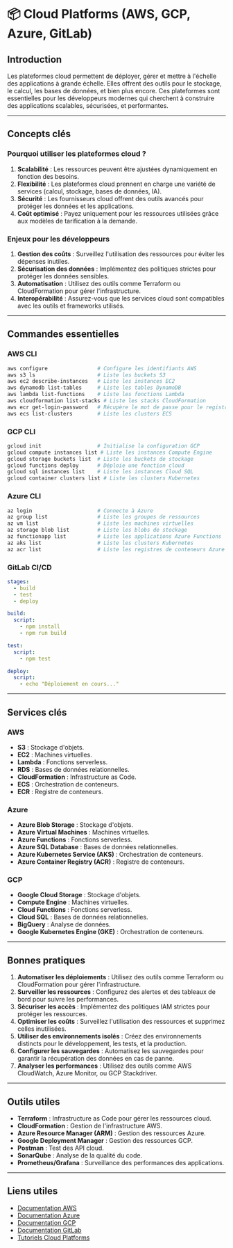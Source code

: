 # 📦 Cloud Platforms (AWS, GCP, Azure, GitLab)

## Introduction

Les plateformes cloud permettent de déployer, gérer et mettre à l'échelle des applications à grande échelle. Elles offrent des outils pour le stockage, le calcul, les bases de données, et bien plus encore. Ces plateformes sont essentielles pour les développeurs modernes qui cherchent à construire des applications scalables, sécurisées, et performantes.

---

## Concepts clés

### Pourquoi utiliser les plateformes cloud ?

1. **Scalabilité** : Les ressources peuvent être ajustées dynamiquement en fonction des besoins.
2. **Flexibilité** : Les plateformes cloud prennent en charge une variété de services (calcul, stockage, bases de données, IA).
3. **Sécurité** : Les fournisseurs cloud offrent des outils avancés pour protéger les données et les applications.
4. **Coût optimisé** : Payez uniquement pour les ressources utilisées grâce aux modèles de tarification à la demande.

### Enjeux pour les développeurs

1. **Gestion des coûts** : Surveillez l'utilisation des ressources pour éviter les dépenses inutiles.
2. **Sécurisation des données** : Implémentez des politiques strictes pour protéger les données sensibles.
3. **Automatisation** : Utilisez des outils comme Terraform ou CloudFormation pour gérer l'infrastructure.
4. **Interopérabilité** : Assurez-vous que les services cloud sont compatibles avec les outils et frameworks utilisés.

---

## Commandes essentielles

### AWS CLI

```bash
aws configure                # Configure les identifiants AWS
aws s3 ls                    # Liste les buckets S3
aws ec2 describe-instances   # Liste les instances EC2
aws dynamodb list-tables     # Liste les tables DynamoDB
aws lambda list-functions    # Liste les fonctions Lambda
aws cloudformation list-stacks # Liste les stacks CloudFormation
aws ecr get-login-password   # Récupère le mot de passe pour le registre ECR
aws ecs list-clusters        # Liste les clusters ECS
```

### GCP CLI

```bash
gcloud init                  # Initialise la configuration GCP
gcloud compute instances list # Liste les instances Compute Engine
gcloud storage buckets list  # Liste les buckets de stockage
gcloud functions deploy      # Déploie une fonction cloud
gcloud sql instances list    # Liste les instances Cloud SQL
gcloud container clusters list # Liste les clusters Kubernetes
```

### Azure CLI

```bash
az login                     # Connecte à Azure
az group list                # Liste les groupes de ressources
az vm list                   # Liste les machines virtuelles
az storage blob list         # Liste les blobs de stockage
az functionapp list          # Liste les applications Azure Functions
az aks list                  # Liste les clusters Kubernetes
az acr list                  # Liste les registres de conteneurs Azure
```

### GitLab CI/CD

```yaml
stages:
  - build
  - test
  - deploy

build:
  script:
    - npm install
    - npm run build

test:
  script:
    - npm test

deploy:
  script:
    - echo "Déploiement en cours..."
```

---

## Services clés

### AWS

- **S3** : Stockage d'objets.
- **EC2** : Machines virtuelles.
- **Lambda** : Fonctions serverless.
- **RDS** : Bases de données relationnelles.
- **CloudFormation** : Infrastructure as Code.
- **ECS** : Orchestration de conteneurs.
- **ECR** : Registre de conteneurs.

### Azure

- **Azure Blob Storage** : Stockage d'objets.
- **Azure Virtual Machines** : Machines virtuelles.
- **Azure Functions** : Fonctions serverless.
- **Azure SQL Database** : Bases de données relationnelles.
- **Azure Kubernetes Service (AKS)** : Orchestration de conteneurs.
- **Azure Container Registry (ACR)** : Registre de conteneurs.

### GCP

- **Google Cloud Storage** : Stockage d'objets.
- **Compute Engine** : Machines virtuelles.
- **Cloud Functions** : Fonctions serverless.
- **Cloud SQL** : Bases de données relationnelles.
- **BigQuery** : Analyse de données.
- **Google Kubernetes Engine (GKE)** : Orchestration de conteneurs.

---

## Bonnes pratiques

1. **Automatiser les déploiements** : Utilisez des outils comme Terraform ou CloudFormation pour gérer l'infrastructure.
2. **Surveiller les ressources** : Configurez des alertes et des tableaux de bord pour suivre les performances.
3. **Sécuriser les accès** : Implémentez des politiques IAM strictes pour protéger les ressources.
4. **Optimiser les coûts** : Surveillez l'utilisation des ressources et supprimez celles inutilisées.
5. **Utiliser des environnements isolés** : Créez des environnements distincts pour le développement, les tests, et la production.
6. **Configurer les sauvegardes** : Automatisez les sauvegardes pour garantir la récupération des données en cas de panne.
7. **Analyser les performances** : Utilisez des outils comme AWS CloudWatch, Azure Monitor, ou GCP Stackdriver.

---

## Outils utiles

- **Terraform** : Infrastructure as Code pour gérer les ressources cloud.
- **CloudFormation** : Gestion de l'infrastructure AWS.
- **Azure Resource Manager (ARM)** : Gestion des ressources Azure.
- **Google Deployment Manager** : Gestion des ressources GCP.
- **Postman** : Test des API cloud.
- **SonarQube** : Analyse de la qualité du code.
- **Prometheus/Grafana** : Surveillance des performances des applications.

---

## Liens utiles

- [Documentation AWS](https://aws.amazon.com/documentation/)
- [Documentation Azure](https://learn.microsoft.com/en-us/azure/)
- [Documentation GCP](https://cloud.google.com/docs)
- [Documentation GitLab](https://docs.gitlab.com/ee/ci/)
- [Tutoriels Cloud Platforms](https://www.tutorialspoint.com/cloud_computing/index.htm)
